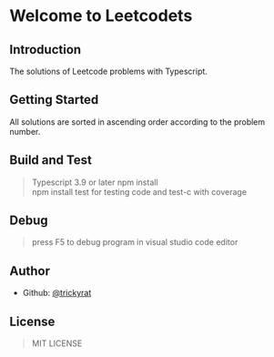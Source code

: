 # Welcome to Leetcodets

## Introduction

The solutions of Leetcode problems with Typescript.  

## Getting Started

All solutions are sorted in ascending order according to the problem number.  

## Build and Test

> Typescript 3.9 or later
> npm install  
> npm install test for testing code and test-c with coverage

## Debug

> press F5 to debug program in visual studio code editor

## Author

- Github: [@trickyrat](https://github.com/trickyrat)

## License

> MIT LICENSE
